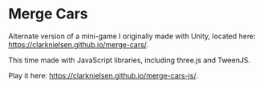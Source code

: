 # Merge Cars

Alternate version of a mini-game I originally made with Unity, located here: <https://clarknielsen.github.io/merge-cars/>.

This time made with JavaScript libraries, including three.js and TweenJS.

Play it here: <https://clarknielsen.github.io/merge-cars-js/>.
